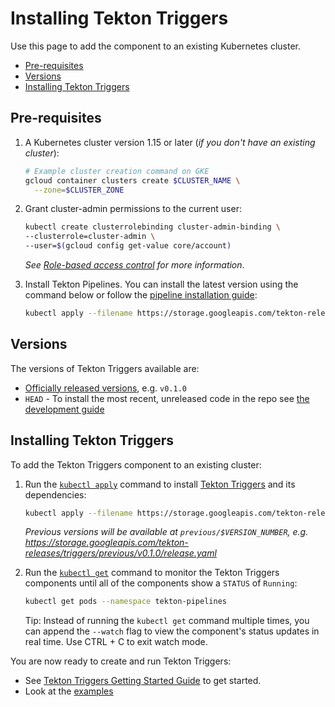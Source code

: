 <!--
---
linkTitle: "Installation"
weight: 2
---
-->
# Installing Tekton Triggers

Use this page to add the component to an existing Kubernetes cluster.

- [Pre-requisites](#pre-requisites)
- [Versions](#versions)
- [Installing Tekton Triggers](#installing-tekton-triggers-1)

## Pre-requisites

1.  A Kubernetes cluster version 1.15 or later (_if you don't have an existing
    cluster_):

    ```bash
    # Example cluster creation command on GKE
    gcloud container clusters create $CLUSTER_NAME \
      --zone=$CLUSTER_ZONE
    ```

1.  Grant cluster-admin permissions to the current user:

    ```bash
    kubectl create clusterrolebinding cluster-admin-binding \
    --clusterrole=cluster-admin \
    --user=$(gcloud config get-value core/account)
    ```

    _See
    [Role-based access control](https://cloud.google.com/kubernetes-engine/docs/how-to/role-based-access-control#prerequisites_for_using_role-based_access_control)
    for more information_.

1.  Install Tekton Pipelines. You can install the latest version using the
    command below or follow the
    [pipeline installation guide](https://github.com/tektoncd/pipeline/blob/master/docs/install.md):

    ```bash
    kubectl apply --filename https://storage.googleapis.com/tekton-releases/pipeline/latest/release.yaml
    ```

## Versions

The versions of Tekton Triggers available are:

- [Officially released versions](https://github.com/tektoncd/triggers/releases),
  e.g. `v0.1.0`
- `HEAD` - To install the most recent, unreleased code in the repo see
  [the development guide](https://github.com/tektoncd/triggers/blob/master/DEVELOPMENT.md#install-triggers)

## Installing Tekton Triggers

To add the Tekton Triggers component to an existing cluster:

1.  Run the
    [`kubectl apply`](https://kubernetes.io/docs/reference/generated/kubectl/kubectl-commands#apply)
    command to install [Tekton Triggers](https://github.com/tektoncd/triggers)
    and its dependencies:

    ```bash
    kubectl apply --filename https://storage.googleapis.com/tekton-releases/triggers/latest/release.yaml
    ```

    _Previous versions will be available at `previous/$VERSION_NUMBER`, e.g.
    https://storage.googleapis.com/tekton-releases/triggers/previous/v0.1.0/release.yaml_

1.  Run the
    [`kubectl get`](https://kubernetes.io/docs/reference/generated/kubectl/kubectl-commands#get)
    command to monitor the Tekton Triggers components until all of the components
    show a `STATUS` of `Running`:

    ```bash
    kubectl get pods --namespace tekton-pipelines
    ```

    Tip: Instead of running the `kubectl get` command multiple times, you can
    append the `--watch` flag to view the component's status updates in real
    time. Use CTRL + C to exit watch mode.

You are now ready to create and run Tekton Triggers:

- See [Tekton Triggers Getting Started Guide](./getting-started/) to
  get started.
- Look at the
  [examples](https://github.com/tektoncd/triggers/tree/master/examples)
